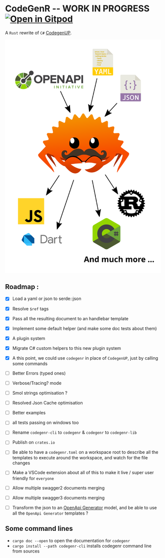 # CodeGenR -- WORK IN PROGRESS [![Open in Gitpod](https://gitpod.io/button/open-in-gitpod.svg)](https://gitpod.io/#https://github.com/eventuallyconsultant/codegenr)

A `Rust` rewrite of `C#` [CodegenUP](https://github.com/BeezUP/dotnet-codegen).

![codegenr graphical explanation](_assets/codegenr.svg)

## Roadmap :

- [x] Load a yaml or json to serde::json

- [x] Resolve `$ref` tags

- [x] Pass all the resulting document to an handlebar template
- [x] Implement some default helper (and make some doc tests about them)
- [x] A plugin system
- [x] Migrate C# custom helpers to this new plugin system
- [x] A this point, we could use `codegenr` in place of `CodegenUP`, just by calling some commands
- [ ] Better Errors (typed ones)
- [ ] Verbose/Tracing? mode
- [ ] Smol strings optimisation ?
- [ ] Resolved Json Cache optimisation
- [ ] Better examples
- [ ] all tests passing on windows too
- [ ] Rename `codegenr-cli` to `codegenr` & `codegenr` to `codegenr-lib`
- [ ] Publish on `crates.io`
- [ ] Be able to have a `codegenr.toml` on a workspace root to describe all the templates to execute around the workspace, and watch for the file changes
- [ ] Make a VSCode extension about all of this to make it live / super user friendly for `everyone`

- [ ] Allow multiple swagger2 documents merging
- [ ] Allow multiple swagger3 documents merging
- [ ] Transform the json to an [OpenApi Generator](https://openapi-generator.tech/) model, and be able to use all the `OpenApi Generator` templates ?

## Some command lines

- `cargo doc --open` to open the documentation for `codegenr`
- `cargo install --path codegenr-cli` installs codegenr command line from sources
